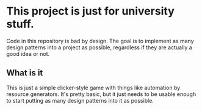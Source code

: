 # This project is just for university stuff.
Code in this repository is bad by design. The goal is to implement as many design patterns into a project as possible, regardless if they are actually a good idea or not.

## What is it
This is just a simple clicker-style game with things like automation by resource generators. It's pretty basic, but it just needs to be usable enough to start putting as many design patterns into it as possible.
